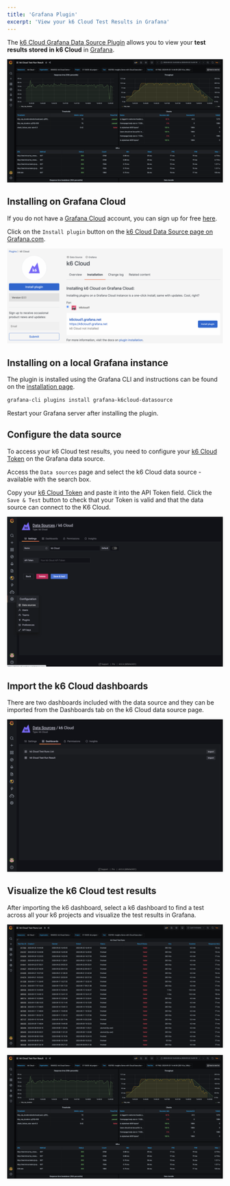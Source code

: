 ```yaml
---
title: 'Grafana Plugin'
excerpt: 'View your k6 Cloud Test Results in Grafana'
---
```


The [k6 Cloud Grafana Data Source Plugin](https://grafana.com/grafana/plugins/grafana-k6cloud-datasource/) allows you to view your **test results stored in k6 Cloud** in [Grafana](https://grafana.com/grafana/). 

![k6 Cloud Grafana Data Source Plugin](./images/06-Grafana-Plugin/k6_cloud_grafana_plugin_dashboard.png)

## Installing on Grafana Cloud

If you do not have a [Grafana Cloud](https://grafana.com/cloud) account, you can sign up for free [here](https://grafana.com/cloud/grafana).

Click on the `Install plugin` button on the [k6 Cloud Data Source page on Grafana.com](https://grafana.com/plugins/grafana-k6cloud-datasource/?tab=installation). 

![Install k6 Cloud Grafana Plugin](./images/06-Grafana-Plugin/k6_cloud_grafana_plugin_install.png)

## Installing on a local Grafana instance 

The plugin is installed using the Grafana CLI and instructions can be found on the [installation page](https://grafana.com/plugins/grafana-k6cloud-datasource/?tab=installation). 

```bash
grafana-cli plugins install grafana-k6cloud-datasource
```

Restart your Grafana server after installing the plugin.

## Configure the data source 

To access your k6 Cloud test results, you need to configure your [k6 Cloud Token](/cloud/integrations/token) on the Grafana data source. 

Access the `Data sources` page and select the k6 Cloud data source - available with the search box.

Copy your [k6 Cloud Token](/cloud/integrations/token) and paste it into the API Token field. Click the `Save & Test` button to check that your Token is valid and that the data source can connect to the K6 Cloud.

![Configure k6 Cloud Grafana Data Source Plugin](./images/06-Grafana-Plugin/k6_cloud_grafana_plugin_data_source_view.png)

## Import the k6 Cloud dashboards 

There are two dashboards included with the data source and they can be imported from the Dashboards tab on the k6 Cloud data source page.

![Import k6 Dashboard](./images/06-Grafana-Plugin/k6_cloud_grafana_import_dashboard.png)

## Visualize the k6 Cloud test results 

After importing the k6 dashboard, select a k6 dashboard to find a test across all your k6 projects and visualize the test results in Grafana.

![k6 Cloud Test Listing Dashboard](./images/06-Grafana-Plugin/k6_cloud_grafana_list_dashboard.png)

![k6 Cloud Test Result Dashboard](./images/06-Grafana-Plugin/k6_cloud_grafana_plugin_dashboard.png)

